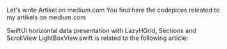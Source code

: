 Let's write Artikel on medium.com
You find here the codepices releated to my artikels on medium.com

SwiftUI horizontal data presentation with LazyHGrid, Sections and ScrollView
LightBoxView.swift is related to the following article:
